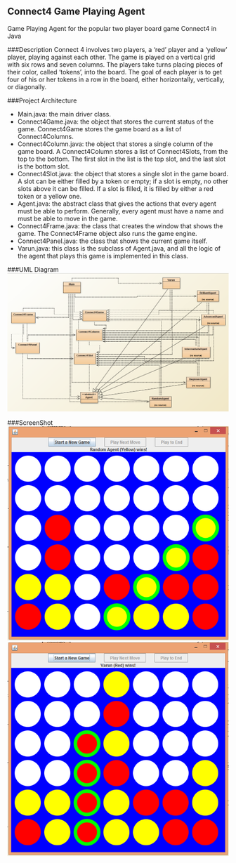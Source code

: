 ## Connect4 Game Playing Agent
Game Playing Agent for the popular two player board game Connect4 in Java

###Description
Connect 4 involves two players, a ‘red’ player and a ‘yellow’ player, playing against
each other. The game is played on a vertical grid with six rows and seven columns. The
players take turns placing pieces of their color, called ‘tokens’, into the board. The goal
of each player is to get four of his or her tokens in a row in the board, either
horizontally, vertically, or diagonally.

###Project Architecture
* Main.java: the main driver class. 
* Connect4Game.java: the object that stores the current status of the game. Connect4Game stores the game board as
a list of Connect4Columns.
* Connect4Column.java: the object that stores a single column of the game board.
A Connect4Column stores a list of Connect4Slots, from the top to the bottom. The
first slot in the list is the top slot, and the last slot is the bottom slot.
* Connect4Slot.java: the object that stores a single slot in the game board. A slot
can be either filled by a token or empty; if a slot is empty, no other slots above it
can be filled. If a slot is filled, it is filled by either a red token or a yellow one.
* Agent.java: the abstract class that gives the actions that every agent must be
able to perform. Generally, every agent must have a name and must be able to
move in the game.
* Connect4Frame.java: the class that creates the window that shows the game.
The Connect4Frame object also runs the game engine. 
* Connect4Panel.java: the class that shows the current game itself.
* Varun.java: this class is the subclass of Agent.java, and all the logic of the agent that plays this game is
implemented in this class.


###UML Diagram
<img src="https://github.com/sharma-varun/Connect4/blob/master/img/Screenshot%20(7).png">

###ScreenShot
<img src="https://github.com/sharma-varun/Connect4/blob/master/img/Screenshot%20(6).png">
<img src="https://github.com/sharma-varun/Connect4/blob/master/img/Screenshot%20(5).png">


